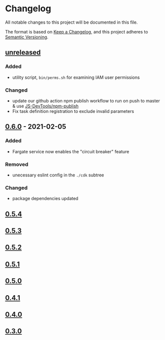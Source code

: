 # Changelog

All notable changes to this project will be documented in this file.

The format is based on [Keep a Changelog](https://keepachangelog.com/en/1.0.0/),
and this project adheres to [Semantic Versioning](https://semver.org/spec/v2.0.0.html).

## [unreleased]

### Added
- utility script, `bin/perms.sh` for examining IAM user permissions

### Changed
- update our github action npm publish workflow to run on push to master & use
  [JS-DevTools/npm-publish](https://github.com/marketplace/actions/npm-publish)
- Fix task definition registration to exclude invalid parameters

## [0.6.0] - 2021-02-05

### Added
- Fargate service now enables the "circuit breaker" feature

### Removed
- unecessary eslint config in the `./cdk` subtree

### Changed
- package dependencies updated

## [0.5.4]
## [0.5.3]
## [0.5.2]
## [0.5.1]
## [0.5.0]
## [0.4.1]
## [0.4.0]
## [0.3.0]

[unreleased]: https://github.com/harvard-edtech/caccl-deploy/compare/v0.6.0...HEAD
[0.6.0]: https://github.com/harvard-edtech/caccl-deploy/compare/v0.5.4...v0.6.0
[0.5.4]: https://github.com/harvard-edtech/caccl-deploy/compare/v0.5.3...v0.5.4
[0.5.3]: https://github.com/harvard-edtech/caccl-deploy/compare/v0.5.2...v0.5.3
[0.5.2]: https://github.com/harvard-edtech/caccl-deploy/compare/v0.5.1...v0.5.2
[0.5.1]: https://github.com/harvard-edtech/caccl-deploy/compare/v0.5.0...v0.5.1
[0.5.0]: https://github.com/harvard-edtech/caccl-deploy/compare/v0.4.1...v0.5.0
[0.4.1]: https://github.com/harvard-edtech/caccl-deploy/compare/v0.4.0...v0.4.1
[0.4.0]: https://github.com/harvard-edtech/caccl-deploy/compare/v0.3.0...v0.4.0
[0.3.0]: https://github.com/harvard-edtech/caccl-deploy/releases/tag/v0.3.0

